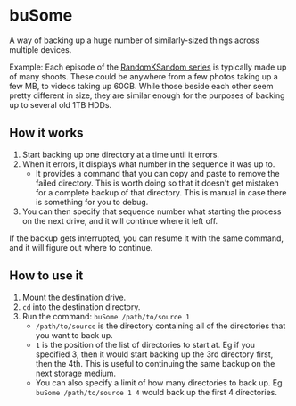 # buSome

A way of backing up a huge number of similarly-sized things across multiple devices.

Example: Each episode of the [RandomKSandom series](https://www.randomksandom.com/rksSeries/) is typically made up of many shoots. These could be anywhere from a few photos taking up a few MB, to videos taking up 60GB. While those beside each other seem pretty different in size, they are similar enough for the purposes of backing up to several old 1TB HDDs.

## How it works

1. Start backing up one directory at a time until it errors.
1. When it errors, it displays what number in the sequence it was up to.
    * It provides a command that you can copy and paste to remove the failed directory. This is worth doing so that it doesn't get mistaken for a complete backup of that directory. This is manual in case there is something for you to debug.
1. You can then specify that sequence number what starting the process on the next drive, and it will continue where it left off.

If the backup gets interrupted, you can resume it with the same command, and it will figure out where to continue.

## How to use it

1. Mount the destination drive.
1. `cd` into the destination directory.
1. Run the command: `buSome /path/to/source 1`
    * `/path/to/source` is the directory containing all of the directories that you want to back up.
    * `1` is the position of the list of directories to start at. Eg if you specified 3, then it would start backing up the 3rd directory first, then the 4th. This is useful to continuing the same backup on the next storage medium.
    * You can also specify a limit of how many directories to back up. Eg `buSome /path/to/source 1 4` would back up the first 4 directories.

